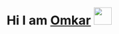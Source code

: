<h1 align="center"> Hi I am <a href="http://omkarjc27.github.io/">Omkar<a> <img src="https://media.giphy.com/media/gM5qFksULw54NMWyry/giphy.gif" height="40"/></h1>
